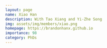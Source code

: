 ```yaml
---
layout: page
name: Xiao Han
description: With Tao Xiang and Yi-Zhe Song
img: assets/img/members/xiao.png
homepage: https://brandonhanx.github.io
importance: 98
category: PhDs
---
```

